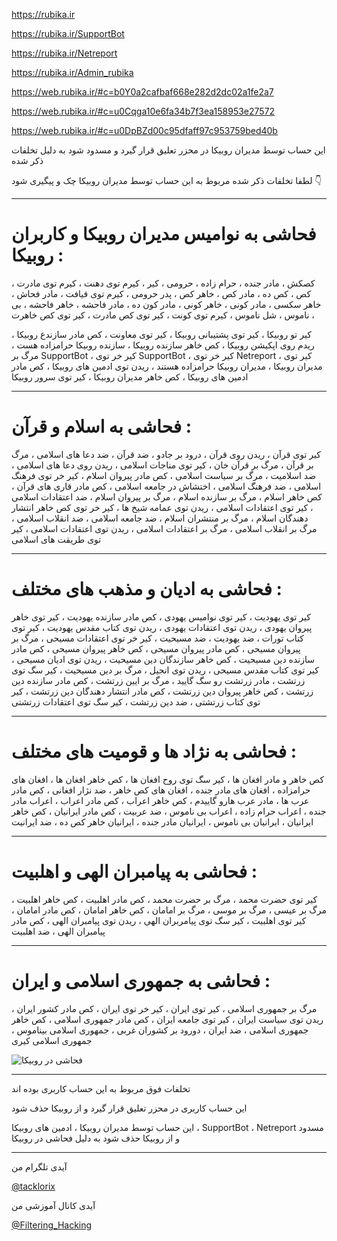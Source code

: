 https://rubika.ir

https://rubika.ir/SupportBot

 https://rubika.ir/Netreport

 https://rubika.ir/Admin_rubika

https://web.rubika.ir/#c=b0Y0a2cafbaf668e282d2dc02a1fe2a7

https://web.rubika.ir/#c=u0Cqga10e6fa34b7f3ea158953e27572

https://web.rubika.ir/#c=u0DpBZd00c95dfaff97c953759bed40b

این حساب توسط مدیران روبیکا در محزر تعلیق قرار گیرد و مسدود شود به دلیل تخلفات ذکر شده 


لطفا تخلفات ذکر شده مربوط به این حساب  توسط مدیران روبیکا چک و پیگیری شود 👇

-----------

# فحاشی به نوامیس مدیران روبیکا و کاربران روبیکا :


کصکش ، مادر جنده ، حرام زاده ، حرومی ، کیر ، کیرم توی دهنت ، کیرم توی مادرت ، کص ، کص ده ، مادر کص ، خاهر کص ، پدر حرومی ، کیرم توی قیافت ، مادر فحاش ، خاهر سکسی ، مادر کونی ، خاهر کونی ، مادر کون ده ، مادر فاحشه ، خاهر فاحشه ، بی ناموس ، شل ناموس ، کیرم توی کونت ، کیر توی کص مادرت ، کیر توی کص خاهرت ، 

کیر تو روبیکا ، کیر توی پشتیبانی روبیکا ، کیر توی معاونت ، کص مادر سازندع روبیکا ، ریدم روی اپکیشن روبیکا ، کص خاهر سازنده روبیکا ، سازنده روبیکا حرامزاده هست ، مرگ بر SupportBot ، کیر خر توی SupportBot ، کیر  خر توی Netreport ، کیر توی مدیران روبیکا ، مدیران روبیکا حرامزاده هستند ، ریدن توی ادمین های روبیکا ، کص مادر ادمین های روبیکا ، کص خاهر مدیران روبیکا ، کیر توی سرور روبیکا 

---------

# فحاشی به اسلام و قرآن :

کیر توی قرآن ، ریدن روی قرآن ، درود بر جادو ، ضد قرآن ، ضد دعا های اسلامی ، مرگ بر قرآن ، مرگ بر قرآن خان ، کیر توی مناجات اسلامی ، ریدن روی دعا های اسلامی ، ضد اسلامیت ، مرگ بر سیاست اسلامی ، کص مادر پیروان اسلام ، کیر خر توی فرهنگ اسلامی ، ضد فرهنگ اسلامی ، اختشاش در جامعه اسلامی ، کص مادر قاری های قرآن ، کص خاهر اسلام ، مرگ بر سازنده اسلام ، مرگ بر پیروان اسلام ، ضد اعتقادات اسلامی ، کیر توی اعتقادات اسلامی ، ریدن توی عمامه شیخ ها ، کیر خر توی کص خاهر انتشار دهندگان اسلام ، مرگ بر منتشران اسلام ، ضد جامعه اسلامی ، ضد انقلاب اسلامی ، مرگ بر انقلاب اسلامی ، مرگ بر اعتقادات اسلامی ، ریدن توی اعتقادات اسلامی ، کیر توی طریقت های اسلامی

--------

# فحاشی به ادیان و مذهب های مختلف :


کیر توی یهودیت ، کیر توی نوامیس یهودی ، کص مادر سازنده یهودیت ، کیر توی خاهر پیروان یهودی ، ریدن توی اعتقادات یهودی ، ریدن توی کتاب مقدس یهودیت ، کیر توی کتاب تورات ، ضد یهودیت ، ضد مسیحیت ، کیر خر توی اعتقادات مسیحی ، مرگ بر پیروان مسیحی ، کص مادر پیروان مسیحی ، کص خاهر پیروان مسیحی ، کص مادر سازنده دین مسیحیت ، کص خاهر سازندگان دین مسیحیت ، ریدن توی ادیان مسیحی ، کیر توی کتاب مقدس مسیحی ، ریدن توی انجیل ، مرگ بر دین مسیحیت ، کیر سگ توی زرتشت ، مادر زرتشت رو سگ گایید ، مرگ‌ بر ایین زرتشت ، کص مادر سازنده دین زرتشت ، کص خاهر پیروان دین زرتشت ، کص مادر انتشار دهندگان دین زرتشت ، کیر توی کتاب زرتشتی ، ضد دین زرتشت ، کیر سگ توی اعتقادات زرتشتی

---------

# فحاشی به نژاد ها و قومیت های مختلف :

کص خاهر و مادر افغان ها ، کیر سگ توی روح افغان ها ، کص خاهر افغان ها ، افغان های حرامزاده ، افغان های مادر جنده ، افغان های کص خاهر ، ضد نژار افغانی ، کص مادر عرب ها ، مادر عرب هارو گاییدم ، کص خاهر اعراب ، کص مادر اعراب ، اعراب مادر جنده ، اعراب حرام زاده ، اعراب بی ناموس ، ضد عربیت ، کص مادر ایرانیان ، کص خاهر ایرانیان ، ایرانیان بی ناموس ، ایرانیان مادر جنده ، ایرانیان خاهر کص ده ، ضد ایرانیت

----------

# فحاشی به پیامبران الهی و اهلبیت :

کیر توی حضرت محمد ، مرگ بر حضرت محمد ، کص مادر اهلبیت ، کص خاهر اهلبیت ، مرگ بر عیسی ، مرگ بر موسی ، مرگ بر امامان ، کص خاهر امامان ، کص مادر امامان ، کیر توی اهلبیت ، کیر سگ توی پیامربران الهی ، ریدن توی پیامبران الهی ، کص مادر پیامبران الهی ، ضد اهلبیت

----------

# فحاشی به جمهوری اسلامی و ایران :

مرگ‌ بر جمهوری اسلامی ، کیر توی ایران ، کیر خر توی ایران ، کص مادر کشور ایران ، ریدن توی سیاست ایران ، کیر توی جامعه ایران ، کص مادر جمهوری اسلامی ، کص خاهر جمهوری اسلامی ، ضد ایران ، دورود بر کشوران غربی ، جمهوری اسلامی بیناموس ، جمهوری اسلامی کیری



![فحاشی در روبیکا ](https://imgurl.ir/uploads/l659512_InShot__.gif)

-------

تخلفات فوق مربوط به این حساب کاربری بوده اند

این حساب کاربری در محزر تعلیق قرار گیرد و از روبیکا حذف شود

این حساب توسط مدیران روبیکا ، ادمین های روبیکا ، SupportBot ، Netreport مسدود و از روبیکا حذف شود به دلیل فحاشی در روبیکا

--------

آیدی تلگرام من 

[@tacklorix](https://t.me/tacklorix)

آیدی کانال آموزشی من

[@Filtering_Hacking](https://t.me/Filtering_Hacking)
